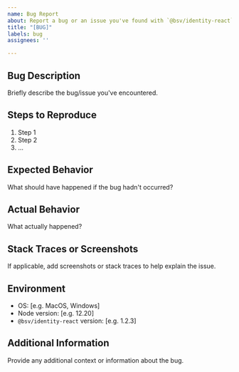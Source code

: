 ```yaml
---
name: Bug Report
about: Report a bug or an issue you've found with `@bsv/identity-react`.
title: "[BUG]"
labels: bug
assignees: ''

---
```


## Bug Description

Briefly describe the bug/issue you've encountered.

## Steps to Reproduce

1. Step 1
2. Step 2
3. ...

## Expected Behavior

What should have happened if the bug hadn't occurred?

## Actual Behavior

What actually happened?

## Stack Traces or Screenshots

If applicable, add screenshots or stack traces to help explain the issue.

## Environment

- OS: [e.g. MacOS, Windows]
- Node version: [e.g. 12.20]
- `@bsv/identity-react` version: [e.g. 1.2.3]

## Additional Information

Provide any additional context or information about the bug.
